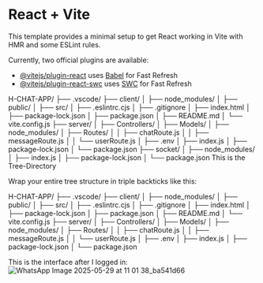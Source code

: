 # React + Vite

This template provides a minimal setup to get React working in Vite with HMR and some ESLint rules.

Currently, two official plugins are available:

- [@vitejs/plugin-react](https://github.com/vitejs/vite-plugin-react/blob/main/packages/plugin-react/README.md) uses [Babel](https://babeljs.io/) for Fast Refresh
- [@vitejs/plugin-react-swc](https://github.com/vitejs/vite-plugin-react-swc) uses [SWC](https://swc.rs/) for Fast Refresh



H-CHAT-APP/
├── .vscode/
├── client/
│   ├── node_modules/
│   ├── public/
│   ├── src/
│   ├── .eslintrc.cjs
│   ├── .gitignore
│   ├── index.html
│   ├── package-lock.json
│   ├── package.json
│   ├── README.md
│   └── vite.config.js
├── server/
│   ├── Controllers/
│   ├── Models/
│   ├── node_modules/
│   ├── Routes/
│   │   ├── chatRoute.js
│   │   ├── messageRoute.js
│   │   └── userRoute.js
│   ├── .env
│   ├── index.js
│   ├── package-lock.json
│   └── package.json
├── socket/
│   ├── node_modules/
│   ├── index.js
│   ├── package-lock.json
│   └── package.json
This is the Tree-Directory

Wrap your entire tree structure in triple backticks like this:


H-CHAT-APP/
├── .vscode/
├── client/
│ ├── node_modules/
│ ├── public/
│ ├── src/
│ ├── .eslintrc.cjs
│ ├── .gitignore
│ ├── index.html
│ ├── package-lock.json
│ ├── package.json
│ ├── README.md
│ └── vite.config.js
├── server/
│ ├── Controllers/
│ ├── Models/
│ ├── node_modules/
│ ├── Routes/
│ │ ├── chatRoute.js
│ │ ├── messageRoute.js
│ │ └── userRoute.js
│ ├── .env
│ ├── index.js
│ ├── package-lock.json
│ └── package.json

This is the interface after I logged in:
![WhatsApp Image 2025-05-29 at 11 01 38_ba541d66](https://github.com/user-attachments/assets/06fad6f9-7b80-4376-8d6b-a06c643c2624)



